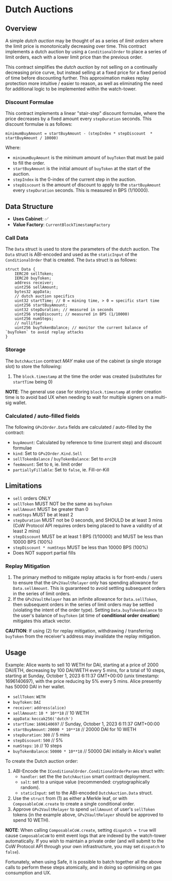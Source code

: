 # Dutch Auctions

## Overview

A simple _dutch auction_ may be thought of as a series of _limit orders_ where the limit price is monotonically decreasing over time. This contract implements a dutch auction by using a `ConditionalOrder` to place a series of limit orders, each with a lower limit price than the previous order.

This contract simplifies the _dutch auction_ by not selling on a continually decreasing price curve, but instead selling at a fixed price for a fixed period of time before discounting further. This approximation makes replay protection more intuitive / easier to reason, as well as eliminating the need for additional logic to be implemented within the watch-tower.

### Discount Formulae

This contract implements a linear "stair-step" discount formulae, where the price decreases by a fixed amount every `stepDuration` seconds. This discount formulae is as follows:

`minimumBuyAmount = startBuyAmount - (stepIndex * stepDiscount  * startBuyAmount / 10000)`

Where:
- `minimumBuyAmount` is the minimum amount of `buyToken` that must be paid to fill the order.
- `startBuyAmount` is the initial amount of `buyToken` at the start of the auction.
- `stepIndex` is the 0-index of the current step in the auction.
- `stepDiscount` is the amount of discount to apply to the `startBuyAmount` every `stepDuration` seconds. This is measured in BPS (1/10000).

## Data Structure

* **Uses Cabinet**: ✅
* **Value Factory**: `CurrentBlockTimestampFactory`

### Call Data

The `Data` struct is used to store the parameters of the dutch auction. The `Data` struct is ABI-encoded and used as the `staticInput` of the `ConditionalOrder` that is created. The `Data` struct is as follows:

```solidity=
struct Data {
    IERC20 sellToken;
    IERC20 buyToken;
    address receiver;
    uint256 sellAmount;
    bytes32 appData;
    // dutch auction specifics
    uint32 startTime; // 0 = mining time, > 0 = specific start time
    uint256 startBuyAmount;
    uint32 stepDuration; // measured in seconds
    uint256 stepDiscount; // measured in BPS (1/10000)
    uint256 numSteps;
    // nullifier
    uint256 buyTokenBalance; // monitor the current balance of `buyToken` to avoid replay attacks
}
```

### Storage

The `DutchAuction` contract _MAY_ make use of the cabinet (a single storage slot) to store the following:

1. The `block.timestamp` at the time the order was created (substitutes for `startTime` being 0)

**NOTE**: The general use case for storing `block.timestamp` at order creation time is to avoid bad UX when needing to wait for multiple signers on a multi-sig wallet.

### Calculated / auto-filled fields

The following `GPv2Order.Data` fields are calculated / auto-filled by the contract:

- `buyAmount`: Calculated by reference to time (current step) and discount formulae
- `kind`: Set to `GPv2Order.Kind.Sell`
- `sellTokenBalance` / `buyTokenBalance`: Set to `erc20`
- `feeAmount`: Set to `0`, ie. limit order
- `partiallyFillable`: Set to `false`, ie. Fill-or-Kill

## Limitations

* `sell` orders ONLY
* `sellToken` MUST NOT be the same as `buyToken`
* `sellAmount` MUST be greater than 0
* `numSteps` MUST be at least 2
* `stepDuration` MUST not be 0 seconds, and SHOULD be at least 3 mins (CoW Protocol API requires orders being placed to have a validity of at least 2 mins)
* `stepDiscount` MUST be at least 1 BPS (1/10000) and MUST be less than 10000 BPS (100%)
* `stepDiscount * numSteps` MUST be less than 10000 BPS (100%)
* Does NOT support partial fills

### Replay Mitigation

1. The primary method to mitigate replay attacks is for front-ends / users to ensure that the `GPv2VaultRelayer` only has spending allowance for `Data.sellAmount`. This is guaranteed to avoid settling subsequent orders in the series of limit orders.
2. If the `GPv2VaultRelayer` has an infinite allowance for `Data.sellToken`, then subsequent orders in the series of limit orders may be settled (violating the intent of the order type). Setting `Data.buyTokenBalance` to the user's  balance of `buyToken` (at time of **conditional order creation**) mitigates this attack vector.

**CAUTION**: If using (2) for replay mitigation, withdrawing / transferring `buyToken` from the receiver's address may invalidate the replay mitigation.

## Usage

Example: Alice wants to sell 10 WETH for DAI, starting at a price of 2000 DAI/ETH, decreasing by 100 DAI/WETH every 5 mins, for a total of 10 steps, starting at Sunday, October 1, 2023 6:11:37 GMT+00:00 (unix timestamp: 1696140697), with the price reducing by 5% every 5 mins. Alice presently has 50000 DAI in her wallet.

- `sellToken`: `WETH`
- `buyToken`: `DAI`
- `receiver`: `address(alice)`
- `sellAmount`: `10 * 10**18` // 10 WETH
- `appData`: `keccak256('dutch')`
- `startTime`: `1696140697` // Sunday, October 1, 2023 6:11:37 GMT+00:00
- `startBuyAmount`: `20000 * 10**18` // 20000 DAI for 10 WETH
- `stepDuration`: `300` // 5 mins
- `stepDiscount`: `500` // 5%
- `numSteps`: `10` // 10 steps
- `buyTokenBalance`: `50000 * 10**18` // 50000 DAI initially in Alice's wallet

To create the Dutch auction order:

1. ABI-Encode the `IConditionalOrder.ConditionalOrderParams` struct with:
    - `handler`: set the the `DutchAuction` smart contract deployment.
    - `salt`: set to a unique value (recommended: cryptographically random).
    - `staticInput`: set to the ABI-encoded `DutchAuction.Data` struct.
2. Use the `struct` from (1) as either a Merkle leaf, or with `ComposableCoW.create` to create a single conditional order.
3. Approve `GPv2VaultRelayer` to spend `sellAmount` of user's `sellToken` tokens (in the example above, `GPv2VaultRelayer` should be approved to spend 10 WETH).

**NOTE**: When calling `ComposableCoW.create`, setting `dispatch = true` will cause `ComposableCoW` to emit event logs that are indexed by the watch-tower automatically. If you wish to maintain a private order (and will submit to the CoW Protocol API  through your own infrastructure, you may set `dispatch` to `false`).

Fortunately, when using Safe, it is possible to batch together all the above calls to perform these steps atomically, and in doing so optimising on gas consumption and UX.